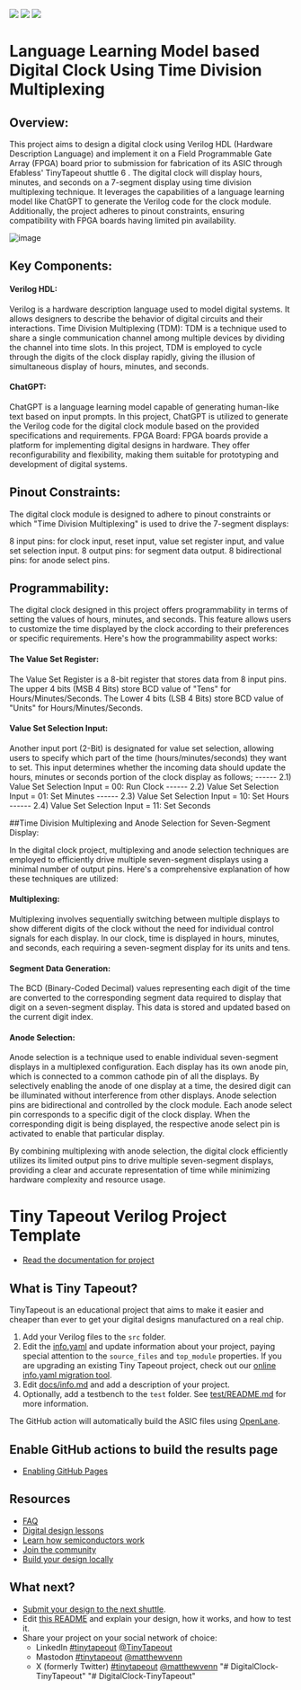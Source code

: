 ![](../../workflows/gds/badge.svg) ![](../../workflows/docs/badge.svg) ![](../../workflows/test/badge.svg)


# Language Learning Model based Digital Clock Using Time Division Multiplexing

## Overview:
This project aims to design a digital clock using Verilog HDL (Hardware Description Language) and implement it on a Field Programmable Gate Array (FPGA) board prior to submission for fabrication of its ASIC through Efabless' TinyTapeout shuttle 6 . The digital clock will display hours, minutes, and seconds on a 7-segment display using time division multiplexing technique. It leverages the capabilities of a language learning model like ChatGPT to generate the Verilog code for the clock module. Additionally, the project adheres to pinout constraints, ensuring compatibility with FPGA boards having limited pin availability. 

![image](https://github.com/HUZAIFA-TARIQ/GIKI-TapeOut-2/assets/90867361/828f4e6d-6ac7-4adb-a833-7e66fccc1fad)


## **Key Components:**

#### Verilog HDL:
Verilog is a hardware description language used to model digital systems. It allows designers to describe the behavior of digital circuits and their interactions.
Time Division Multiplexing (TDM): TDM is a technique used to share a single communication channel among multiple devices by dividing the channel into time slots. In this project, TDM is employed to cycle through the digits of the clock display rapidly, giving the illusion of simultaneous display of hours, minutes, and seconds.

#### ChatGPT:
ChatGPT is a language learning model capable of generating human-like text based on input prompts. In this project, ChatGPT is utilized to generate the Verilog code for the digital clock module based on the provided specifications and requirements.
FPGA Board: FPGA boards provide a platform for implementing digital designs in hardware. They offer reconfigurability and flexibility, making them suitable for prototyping and development of digital systems.

 ## Pinout Constraints:

The digital clock module is designed to adhere to pinout constraints or which "Time Division Multiplexing" is used to drive the 7-segment displays:

8 input pins: for clock input, reset input, value set register input, and value set selection input.
8 output pins: for segment data output.
8 bidirectional pins: for anode select pins.

## Programmability:

The digital clock designed in this project offers programmability in terms of setting the values of hours, minutes, and seconds. This feature allows users to customize the time displayed by the clock according to their preferences or specific requirements. Here's how the programmability aspect works:

#### The Value Set Register:
The Value Set Register is a 8-bit register that stores data from 8 input pins. The upper 4 bits (MSB 4 Bits) store BCD value of "Tens" for Hours/Minutes/Seconds. The Lower 4 bits (LSB 4 Bits) store BCD value of "Units" for Hours/Minutes/Seconds.

#### Value Set Selection Input:
Another input port (2-Bit) is designated for value set selection, allowing users to specify which part of the time (hours/minutes/seconds) they want to set. This input determines whether the incoming data should update the hours, minutes or seconds portion of the clock display as follows;
------ 2.1) Value Set Selection Input = 00: Run Clock
------ 2.2) Value Set Selection Input = 01: Set Minutes
------ 2.3) Value Set Selection Input = 10: Set Hours
------ 2.4) Value Set Selection Input = 11: Set Seconds

##Time Division Multiplexing and Anode Selection for Seven-Segment Display:

In the digital clock project, multiplexing and anode selection techniques are employed to efficiently drive multiple seven-segment displays using a minimal number of output pins. Here's a comprehensive explanation of how these techniques are utilized:

#### Multiplexing:
Multiplexing involves sequentially switching between multiple displays to show different digits of the clock without the need for individual control signals for each display. In our clock, time is displayed in hours, minutes, and seconds, each requiring a seven-segment display for its units and tens.

#### Segment Data Generation:
The BCD (Binary-Coded Decimal) values representing each digit of the time are converted to the corresponding segment data required to display that digit on a seven-segment display. This data is stored and updated based on the current digit index.

#### Anode Selection:
Anode selection is a technique used to enable individual seven-segment displays in a multiplexed configuration. Each display has its own anode pin, which is connected to a common cathode pin of all the displays. By selectively enabling the anode of one display at a time, the desired digit can be illuminated without interference from other displays. Anode selection pins are bidirectional and controlled by the clock module. Each anode select pin corresponds to a specific digit of the clock display. When the corresponding digit is being displayed, the respective anode select pin is activated to enable that particular display.

By combining multiplexing with anode selection, the digital clock efficiently utilizes its limited output pins to drive multiple seven-segment displays, providing a clear and accurate representation of time while minimizing hardware complexity and resource usage.

# Tiny Tapeout Verilog Project Template

- [Read the documentation for project](docs/info.md)

## What is Tiny Tapeout?

TinyTapeout is an educational project that aims to make it easier and cheaper than ever to get your digital designs manufactured on a real chip.

1. Add your Verilog files to the `src` folder.
2. Edit the [info.yaml](info.yaml) and update information about your project, paying special attention to the `source_files` and `top_module` properties. If you are upgrading an existing Tiny Tapeout project, check out our [online info.yaml migration tool](https://tinytapeout.github.io/tt-yaml-upgrade-tool/).
3. Edit [docs/info.md](docs/info.md) and add a description of your project.
4. Optionally, add a testbench to the `test` folder. See [test/README.md](test/README.md) for more information.

The GitHub action will automatically build the ASIC files using [OpenLane](https://www.zerotoasiccourse.com/terminology/openlane/).

## Enable GitHub actions to build the results page

- [Enabling GitHub Pages](https://tinytapeout.com/faq/#my-github-action-is-failing-on-the-pages-part)

## Resources

- [FAQ](https://tinytapeout.com/faq/)
- [Digital design lessons](https://tinytapeout.com/digital_design/)
- [Learn how semiconductors work](https://tinytapeout.com/siliwiz/)
- [Join the community](https://tinytapeout.com/discord)
- [Build your design locally](https://docs.google.com/document/d/1aUUZ1jthRpg4QURIIyzlOaPWlmQzr-jBn3wZipVUPt4)

## What next?

- [Submit your design to the next shuttle](https://app.tinytapeout.com/).
- Edit [this README](README.md) and explain your design, how it works, and how to test it.
- Share your project on your social network of choice:
  - LinkedIn [#tinytapeout](https://www.linkedin.com/search/results/content/?keywords=%23tinytapeout) [@TinyTapeout](https://www.linkedin.com/company/100708654/)
  - Mastodon [#tinytapeout](https://chaos.social/tags/tinytapeout) [@matthewvenn](https://chaos.social/@matthewvenn)
  - X (formerly Twitter) [#tinytapeout](https://twitter.com/hashtag/tinytapeout) [@matthewvenn](https://twitter.com/matthewvenn)
"# DigitalClock-TinyTapeout" 
"# DigitalClock-TinyTapeout" 

